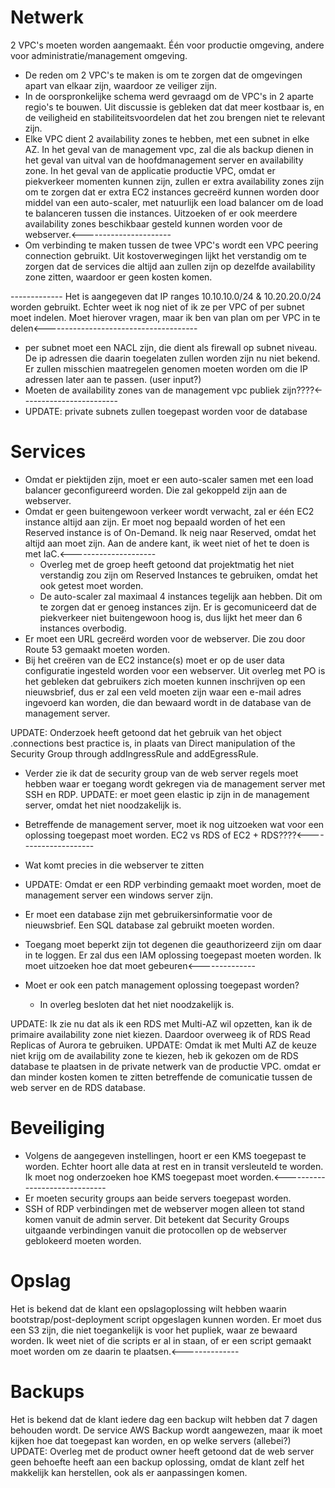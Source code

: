 # Netwerk


2 VPC's moeten worden aangemaakt. Één voor productie omgeving, andere voor administratie/management omgeving. 
- De reden om 2 VPC's te maken is om te zorgen dat de omgevingen apart van elkaar zijn, waardoor ze veiliger zijn. 
- In de oorspronkelijke schema werd gevraagd om de VPC's in 2 aparte regio's te bouwen. Uit discussie is gebleken dat dat meer kostbaar is, en de veiligheid en stabiliteitsvoordelen dat het zou brengen niet te relevant zijn.
- Elke VPC dient 2 availability zones te hebben, met een subnet in elke AZ. In het geval van de management vpc, zal die als backup dienen in het geval van uitval van de hoofdmanagement server en availability zone. In het geval van de applicatie productie VPC, omdat er piekverkeer momenten kunnen zijn, zullen er extra availability zones zijn om te zorgen dat er extra EC2 instances gecreërd kunnen worden door middel van een auto-scaler, met natuurlijk een load balancer om de load te balanceren tussen die instances. Uitzoeken of er ook meerdere availability zones beschikbaar gesteld kunnen worden voor de webserver.<----------------------
- Om verbinding te maken tussen de twee VPC's wordt een VPC peering connection gebruikt. Uit kostoverwegingen lijkt het verstandig om te zorgen dat de services die altijd aan zullen zijn op dezelfde availability zone zitten, waardoor er geen kosten komen.

------------- Het is aangegeven dat IP ranges 10.10.10.0/24 & 10.20.20.0/24 worden gebruikt. Echter weet ik nog niet of ik ze per VPC of per subnet moet indelen. Moet hierover vragen, maar ik ben van plan om per VPC in te delen<--------------------------------------
- per subnet moet een NACL zijn, die dient als firewall op subnet niveau. De ip adressen die daarin toegelaten zullen worden zijn nu niet bekend. Er zullen misschien maatregelen genomen moeten worden om die IP adressen later aan te passen. (user input?)
- Moeten de availability zones van de management vpc publiek zijn????<------------------------
 - UPDATE: private subnets zullen toegepast worden voor de database

# Services

- Omdat er piektijden zijn, moet er een auto-scaler samen met een load balancer geconfigureerd worden. Die zal gekoppeld zijn aan de webserver. 
- Omdat er geen buitengewoon verkeer wordt verwacht, zal er één EC2 instance altijd aan zijn. Er moet nog bepaald worden of het een Reserved instance is of On-Demand. Ik neig naar Reserved, omdat het altijd aan moet zijn. Aan de andere kant, ik weet niet of het te doen is met IaC.<---------------------
  - Overleg met de groep heeft getoond dat projektmatig het niet verstandig zou zijn om Reserved Instances te gebruiken, omdat het ook getest moet worden.
  - De auto-scaler zal maximaal 4 instances tegelijk aan hebben. Dit om te zorgen dat er genoeg instances zijn. Er is gecomuniceerd dat de piekverkeer niet buitengewoon hoog is, dus lijkt het meer dan 6 instances overbodig.
- Er moet een URL gecreërd worden voor de webserver. Die zou door Route 53 gemaakt moeten worden.
- Bij het creëren van de EC2 instance(s) moet er op de user data configuratie ingesteld worden voor een webserver. Uit overleg met PO is het gebleken dat gebruikers zich moeten kunnen inschrijven op een nieuwsbrief, dus er zal een veld moeten zijn waar een e-mail adres ingevoerd kan worden, die dan bewaard wordt in de database van de management server.

UPDATE: Onderzoek heeft getoond dat het gebruik van het object .connections best practice is, in plaats van Direct manipulation of the Security Group through addIngressRule and addEgressRule.
 - Verder zie ik dat de security group van de web server regels moet hebben waar er toegang wordt gekregen via de management server met SSH en RDP. UPDATE: er moet geen elastic ip zijn in de management server, omdat het niet noodzakelijk is.



- Betreffende de management server, moet ik nog uitzoeken wat voor een oplossing toegepast moet worden. EC2 vs RDS of EC2 + RDS????<---------------------
- Wat komt precies in die webserver te zitten
 - UPDATE: Omdat er een RDP verbinding gemaakt moet worden, moet de management server een windows server zijn.
- Er moet een database zijn met gebruikersinformatie voor de nieuwsbrief. Een SQL database zal gebruikt moeten worden.
- Toegang moet beperkt zijn tot degenen die geauthorizeerd zijn om daar in te loggen. Er zal dus een IAM oplossing toegepast moeten worden. Ik moet uitzoeken hoe dat moet gebeuren<--------------
- Moet er ook een patch management oplossing toegepast worden?
  - In overleg besloten dat het niet noodzakelijk is.

UPDATE: Ik zie nu dat als ik een RDS met Multi-AZ wil opzetten, kan ik de primaire availability zone niet kiezen. Daardoor overweeg ik of RDS Read Replicas of Aurora te gebruiken.
	UPDATE: Omdat ik met Multi AZ de keuze niet krijg om de availability zone te kiezen, heb ik gekozen om de RDS database te plaatsen in de private netwerk van de productie VPC. omdat er dan minder kosten komen te zitten betreffende de comunicatie tussen de web server en de RDS database.


# Beveiliging

- Volgens de aangegeven instellingen, hoort er een KMS toegepast te worden. Echter hoort alle data at rest en in transit versleuteld te worden. Ik moet nog onderzoeken hoe KMS toegepast moet worden.<------------------------------
- Er moeten security groups aan beide servers toegepast worden. 
- SSH of RDP verbindingen met de webserver mogen alleen tot stand komen vanuit de admin server. Dit betekent dat Security Groups uitgaande verbindingen vanuit die protocollen op de webserver geblokeerd moeten worden.

# Opslag

Het is bekend dat de klant een opslagoplossing wilt hebben waarin bootstrap/post-deployment script opgeslagen kunnen worden. Er moet dus een S3 zijn, die niet toegankelijk is voor het pupliek, waar ze bewaard worden. Ik weet niet of die scripts er al in staan, of er een script gemaakt moet worden om ze daarin te plaatsen.<--------------


# Backups

Het is bekend dat de klant iedere dag een backup wilt hebben dat 7 dagen behouden wordt. De service AWS Backup wordt aangewezen, maar ik moet kijken hoe dat toegepast kan worden, en op welke servers (allebei?)
	UPDATE: Overleg met de product owner heeft getoond dat de web server geen behoefte heeft aan een backup oplossing, omdat de klant zelf het makkelijk kan herstellen, ook als er aanpassingen komen.




